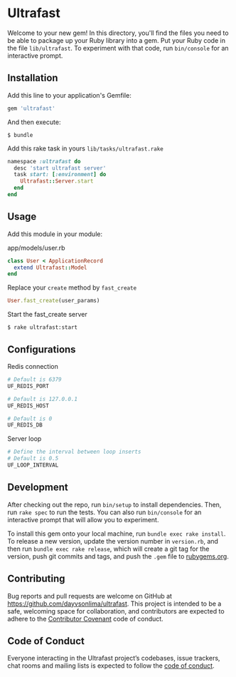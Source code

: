 # Ultrafast

Welcome to your new gem! In this directory, you'll find the files you need to be able to package up your Ruby library into a gem. Put your Ruby code in the file `lib/ultrafast`. To experiment with that code, run `bin/console` for an interactive prompt.

## Installation

Add this line to your application's Gemfile:

```ruby
gem 'ultrafast'
```

And then execute:

    $ bundle

Add this rake task in yours `lib/tasks/ultrafast.rake`

```ruby
namespace :ultrafast do
  desc 'start ultrafast server'
  task start: [:environment] do
    Ultrafast::Server.start
  end
end
```

## Usage

Add this module in your module:

app/models/user.rb
```ruby
class User < ApplicationRecord
  extend Ultrafast::Model
end
```

Replace your `create` method by `fast_create`

```ruby
User.fast_create(user_params)
```

Start the fast_create server

    $ rake ultrafast:start

## Configurations

Redis connection
```sh
# Default is 6379
UF_REDIS_PORT

# Default is 127.0.0.1
UF_REDIS_HOST

# Default is 0
UF_REDIS_DB
```

Server loop
```sh
# Define the interval between loop inserts
# Default is 0.5
UF_LOOP_INTERVAL
```


## Development

After checking out the repo, run `bin/setup` to install dependencies. Then, run `rake spec` to run the tests. You can also run `bin/console` for an interactive prompt that will allow you to experiment.

To install this gem onto your local machine, run `bundle exec rake install`. To release a new version, update the version number in `version.rb`, and then run `bundle exec rake release`, which will create a git tag for the version, push git commits and tags, and push the `.gem` file to [rubygems.org](https://rubygems.org).

## Contributing

Bug reports and pull requests are welcome on GitHub at https://github.com/dayvsonlima/ultrafast. This project is intended to be a safe, welcoming space for collaboration, and contributors are expected to adhere to the [Contributor Covenant](http://contributor-covenant.org) code of conduct.

## Code of Conduct

Everyone interacting in the Ultrafast project’s codebases, issue trackers, chat rooms and mailing lists is expected to follow the [code of conduct](https://github.com/dayvsonlima/ultrafast/blob/master/CODE_OF_CONDUCT.md).
